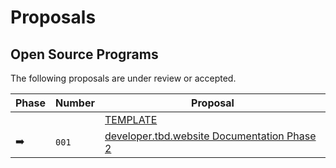 # Proposals

## Open Source Programs

The following proposals are under review or accepted. 

| Phase | Number | Proposal                                                                              |
|-------|--------|---------------------------------------------------------------------------------------|
|       |        | [TEMPLATE](./open-source-programs/PROPOSAL_TEMPLATE.md)                               |
| ➡️    | `001`  | [developer.tbd.website Documentation Phase 2](./open-source-programs/PROPOSAL_001.md) |